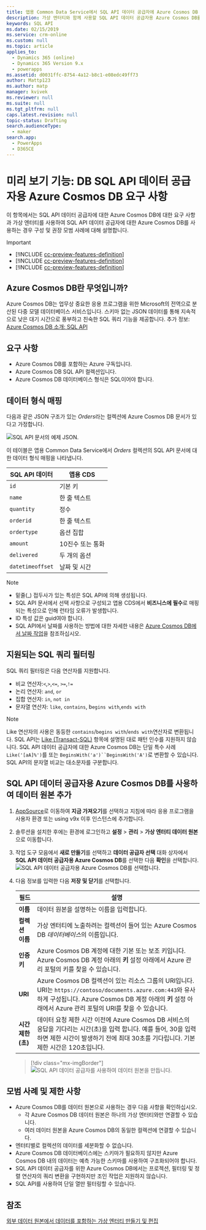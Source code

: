 ```yaml
---
title: 앱용 Common Data Service에서 SQL API 데이터 공급자에 Azure Cosmos DB 사용 | MicrosoftDocs
description: 가상 엔터티와 함께 사용할 SQL API 데이터 공급자용 Azure Cosmos DB를 구성하는 방법에 대해 알아봅니다.
keywords: SQL API
ms.date: 02/15/2019
ms.service: crm-online
ms.custom: null
ms.topic: article
applies_to:
  - Dynamics 365 (online)
  - Dynamics 365 Version 9.x
  - powerapps
ms.assetid: d0031ffc-8754-4a12-b8c1-e08edc49ff73
author: Mattp123
ms.author: matp
manager: kvivek
ms.reviewer: null
ms.suite: null
ms.tgt_pltfrm: null
caps.latest.revision: null
topic-status: Drafting
search.audienceType:
  - maker
search.app:
  - PowerApps
  - D365CE
---
```


# <a name="preview-feature-azure-cosmos-db-sql-api-data-provider-requirements"></a>미리 보기 기능: DB SQL API 데이터 공급자용 Azure Cosmos DB 요구 사항

이 항목에서는 SQL API 데이터 공급자에 대한 Azure Cosmos DB에 대한 요구 사항과 가상 엔터티를 사용하여 SQL API 데이터 공급자에 대한 Azure Cosmos DB를 사용하는 경우 구성 및 권장 모범 사례에 대해 설명합니다. 

> [!IMPORTANT]
> - [!INCLUDE [cc-preview-features-definition](../../includes/cc-preview-features-definition.md)]
> - [!INCLUDE [cc-preview-features-definition](../../includes/cc-preview-features-expect-changes.md)]
> - [!INCLUDE [cc-preview-features-definition](../../includes/cc-preview-features-no-ms-support.md)]


## <a name="what-is-azure-cosmos-db"></a>Azure Cosmos DB란 무엇입니까?

Azure Cosmos DB는 업무상 중요한 응용 프로그램을 위한 Microsoft의 전역으로 분산된 다중 모델 데이터베이스 서비스입니다. 스키마 없는 JSON 데이터를 통해 지속적으로 낮은 대기 시간으로 풍부하고 친숙한 SQL 쿼리 기능을 제공합니다. 추가 정보: [Azure Cosmos DB 소개: SQL API](https://docs.microsoft.com/azure/cosmos-db/sql-api-introduction)

## <a name="requirements"></a>요구 사항

- Azure Cosmos DB를 포함하는 Azure 구독입니다.
- Azure Cosmos DB SQL API 컬렉션입니다.
- Azure Cosmos DB 데이터베이스 형식은 SQL이어야 합니다. 

## <a name="data-type-mapping"></a>데이터 형식 매핑

다음과 같은 JSON 구조가 있는 *Orders*라는 컬렉션에 Azure Cosmos DB 문서가 있다고 가정합니다.

![SQL API 문서의 예제 JSON.](media/documentdbexample.png)

이 테이블은 앱용 Common Data Service에서 *Orders* 컬렉션의 SQL API 문서에 대한 데이터 형식 매핑을 나타냅니다.

|SQL API 데이터|앱용 CDS|
|--|--|
|`id`|기본 키|
|`name`|한 줄 텍스트|
|`quantity`|정수|
|`orderid`|한 줄 텍스트|
|`ordertype`|옵션 집합|
|`amount`|10진수 또는 통화|
|`delivered`|두 개의 옵션|
|`datetimeoffset`|날짜 및 시간|

> [!NOTE]
> - 밑줄(_) 접두사가 있는 특성은 SQL API에 의해 생성됩니다.
> - SQL API 문서에서 선택 사항으로 구성되고 앱용 CDS에서 **비즈니스에 필수**로 매핑되는 특성으로 인해 런타임 오류가 발생합니다.
> - ID 특성 값은 guid여야 합니다.
> - SQL API에서 날짜를 사용하는 방법에 대한 자세한 내용은 [Azure Cosmos DB에서 날짜 작업](https://azure.microsoft.com/blog/working-with-dates-in-azure-documentdb-4/)을 참조하십시오.

## <a name="supported-sql-query-filtering"></a>지원되는 SQL 쿼리 필터링

SQL 쿼리 필터링은 다음 연산자를 지원합니다. 

- 비교 연산자:`<`,`>`,`<=`, `>=`,`!=`
- 논리 연산자: `and`, `or` 
- 집합 연산자: `in`, `not in`
- 문자열 연산자: `like`, `contains`, b`egins with`,`ends with`

> [!NOTE]
> Like 연산자의 사용은 동등한 `contains`/`begins with`/`ends with`연산자로 변환됩니다. SQL API는 [Like (Transact-SQL)](/sql/t-sql/language-elements/like-transact-sql) 항목에 설명된 대로 패턴 인수를 지원하지 않습니다. SQL API 데이터 공급자에 대한 Azure Cosmos DB는 단일 특수 사례 `Like('[aA]%')`를 또는 `BeginsWith('a')``BeginsWith('A')`로 변환할 수 있습니다. SQL API의 문자열 비교는 대소문자를 구분합니다.

## <a name="add-a-data-source-using-the-azure-cosmos-db-for-sql-api-data-provider"></a>SQL API 데이터 공급자용 Azure Cosmos DB를 사용하여 데이터 원본 추가

1. [AppSource](https://appsource.microsoft.com/product/dynamics-365/mscrm.documentdb_data_provider?tab=Overview)로 이동하여 **지금 가져오기**를 선택하고 지침에 따라 응용 프로그램을 사용자 환경 또는 using v9x 이후 인스턴스에 추가합니다.
2. 솔루션을 설치한 후에는 환경에 로그인하고 **설정** > **관리** > **가상 엔터티 데이터 원본**으로 이동합니다.
3. 작업 도구 모음에서 **새로 만들기**를 선택하고 **데이터 공급자 선택** 대화 상자에서 **SQL API 데이터 공급자용 Azure Cosmos DB**를 선택한 다음 **확인**을 선택합니다.
![SQL API 데이터 공급자용 Azure Cosmos DB를 선택합니다.](media/createdatasource.png)
1. 다음 정보를 입력한 다음 **저장 및 닫기**를 선택합니다.

    |필드|설명|
    |--|--|
    |**이름**|데이터 원본을 설명하는 이름을 입력합니다.|
    |**컬렉션 이름**|가상 엔터티에 노출하려는 컬렉션이 들어 있는 Azure Cosmos DB *데이터베이스*의 이름입니다.  |
    |**인증 키**|Azure Cosmos DB 계정에 대한 기본 또는 보조 키입니다. Azure Cosmos DB 계정 아래의 **키** 설정 아래에서 Azure 관리 포털의 키를 찾을 수 있습니다.|
    |**URI**|Azure Cosmos DB 컬렉션이 있는 리소스 그룹의 URI입니다. URI는 `https://contoso/documents.azure.com:443`와 유사하게 구성됩니다. Azure Cosmos DB 계정 아래의 **키** 설정 아래에서 Azure 관리 포털의 URI를 찾을 수 있습니다. |
    |**시간 제한(초)**|데이터 요청 제한 시간 이전에 Azure Cosmos DB 서비스의 응답을 기다리는 시간(초)을 입력 합니다. 예를 들어, 30을 입력하면 제한 시간이 발생하기 전에 최대 30초를 기다립니다. 기본 제한 시간은 120초입니다.|

    > [!div class="mx-imgBorder"] 
    > ![SQL API 데이터 공급자를 사용하여 데이터 원본을 만듭니다.](media/cosmosdb-datasource.png)

## <a name="best-practices-and-limitations"></a>모범 사례 및 제한 사항

- Azure Cosmos DB를 데이터 원본으로 사용하는 경우 다음 사항을 확인하십시오.
   - 각 Azure Cosmos DB 데이터 원본은 하나의 가상 엔터티와만 연결할 수 있습니다.
   - 여러 데이터 원본을 Azure Cosmos DB의 동일한 컬렉션에 연결할 수 있습니다.
- 엔터티별로 컬렉션의 데이터를 세분화할 수 없습니다.
- Azure Cosmos DB 데이터베이스에는 스키마가 필요하지 않지만 Azure Cosmos DB 내의 데이터는 예측 가능한 스키마를 사용하여 구조화되어야 합니다. 
- SQL API 데이터 공급자를 위한 Azure Cosmos DB에서는 프로젝션, 필터링 및 정렬 연산자의 쿼리 변환을 구현하지만 조인 작업은 지원하지 않습니다.
- SQL API를 사용하여 단일 열만 필터링할 수 있습니다.

## <a name="see-also"></a>참조

[외부 데이터 원본에서 데이터를 포함하는 가상 엔터티 만들기 및 편집](create-edit-virtual-entities.md)
